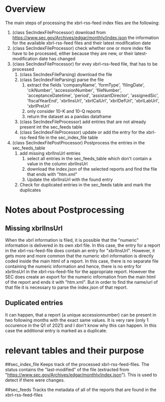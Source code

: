 # Overview
The main steps of processing the xbrl-rss-feed index files are the following:
1. (class SecIndexFileProcessor) download from https://www.sec.gov/Archives/edgar/monthly/index.json the information for the available
   xbrl-rss-feed files and their latest modification date
1. (class SecIndexFileProcessor) check whether one or more index file have to be processed, either because they are new, or their
   latest-modification date has changed
1. (class SecIndexFileProcessor) for evey xbrl-rss-feed file, that has to be processed 
   1. (class SecIndexFileParsing) download the file
   1. (class SecIndexFileParsing) parse the file
      1. extract the fields
       'companyName', 'formType', 'filingDate', 'cikNumber',
       'accessionNumber', 'fileNumber', 'acceptanceDatetime',
       'period', 'assistantDirector', 'assignedSic', 'fiscalYearEnd',
       'xbrlInsUrl', 'xbrlCalUrl', 'xbrlDefUrl', 'xbrlLabUrl', 'xbrlPreUrl'
      1. only consider 10-K and 10-Q reports
      1. return the dataset as a pandas dataframe
   1. (class SecIndexFileProcessor) add entries that are not already present int the sec_feeds table
   1. (class SecIndexFileProcessor) update or add the entry for the xbrl-rss-feed file in the sec_index_file table
1. (class SecIndexFilePostProcessor) Postprocess the entries in the sec_feeds_table
   1. add missing xbrlInsUrl entries
      1. select all entries in the sec_feeds_table which don't contain a value in the column xbrlInsUrl
      1. download the index.json of the selected reports and find the file that ends with "htm.xml"
      1. Update the xbrlInsUrl with the found entry
   1. Check for duplicated entries in the sec_feeds table and mark the duplicates
    

# Notes about Postprocessing
## Missing xbrlInsUrl
When the xbrl information is filed, it is possible that the "numeric" information is delivered in
its own xbrl file. In this case, the entry for a report in the xbrl-rss-feed-file does contain an entry
for "xbrlInsUrl". However, it gets more and more common that the numeric xbrl information is directly coded inside
the main html of a report. In this case, there is no separate file containing the numeric information and hence,
there is no entry for xbrlInsUrl in the xbrl-rss-feed-file for the appropriate report.
However the SEC does create an export for the numeric information from the main html of the report and ends it with
"htm.xml". But in order to find the name/url of that file it is necessary to parse the index.json of that report.

## Duplicated entries
It can happen, that a report (a unique accessionnumber) can be present in two following months with the exact same 
values. It is very rare (only 1 occurence in the Q1 of 2021) and I don't know why this can happen. In this case
the additional entry is marked as a duplicate.


# relevant tables and their purpose
##sec_index_file
Keeps track of the processed xbrl-rss-feed-files. The status contains the "last-modified" of the file (extracted 
from "https://www.sec.gov/Archives/edgar/monthly/index.json"). This is used to detect if there were changes.

##sec_feeds
Tracks the metadata of all of the reports that are found in the xbrl-rss-feed-files
